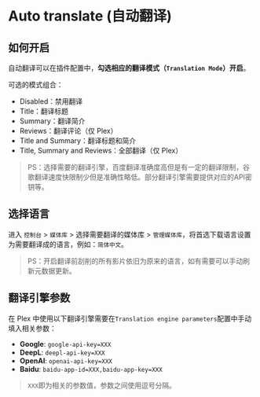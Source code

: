 # Auto translate (自动翻译)

## 如何开启

自动翻译可以在插件配置中，**勾选相应的翻译模式（`Translation Mode`）开启**。

可选的模式组合：

- Disabled：禁用翻译
- Title：翻译标题
- Summary：翻译简介
- Reviews：翻译评论（仅 Plex）
- Title and Summary：翻译标题和简介
- Title, Summary and Reviews：全部翻译（仅 Plex）

> PS：选择需要的翻译引擎，百度翻译准确度高但是有一定的翻译限制，谷歌翻译速度快限制少但是准确性略低。部分翻译引擎需要提供对应的API密钥等。

## 选择语言

进入 `控制台` > `媒体库` > 选择需要翻译的媒体库 > `管理媒体库`，将首选下载语言设置为需要翻译成的语言，例如：`简体中文`。

> PS：开启翻译前刮削的所有影片依旧为原来的语言，如有需要可以手动刷新元数据更新。

## 翻译引擎参数

在 Plex 中使用以下翻译引擎需要在`Translation engine parameters`配置中手动填入相关参数：

- **Google**: `google-api-key=XXX`
- **DeepL**: `deepl-api-key=XXX`
- **OpenAI**: `openai-api-key=XXX`
- **Baidu**: `baidu-app-id=XXX,baidu-app-key=XXX`

> `XXX`即为相关的参数值，参数之间使用逗号分隔。
